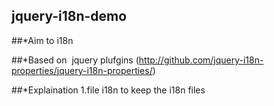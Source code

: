 ## jquery-i18n-demo

##*Aim
  to i18n

##*Based on
  jquery plufgins (http://github.com/jquery-i18n-properties/jquery-i18n-properties/)
  
##*Explaination
  1.file i18n 
    to keep the i18n files
